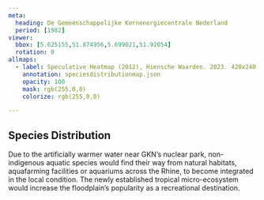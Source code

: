 ```yaml
---
meta:
  heading: De Gemeenschappelijke Kernenergiecentrale Nederland
  period: [1982]
viewer:
  bbox: [5.625155,51.874956,5.699021,51.92054]
  rotation: 0
allmaps:
  - label: Speculative Heatmap (2012), Hiensche Waarden. 2023. 420x240 mm. 1:10000. Source; The Berlage.
    annotation: speciesdistributionmap.json
    opacity: 100
    mask: rgb(255,0,0)
    colorize: rgb(255,0,0)

---
```


## Species Distribution

Due to the artificially warmer water near GKN’s nuclear park, non-indigenous aquatic species would find their way from natural habitats, aquafarming facilities or aquariums across the Rhine, to become integrated in the local condition. The newly established tropical micro-ecosystem would increase the floodplain’s popularity as a recreational destination.

